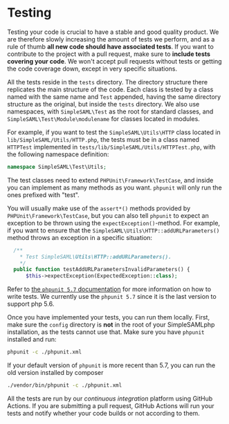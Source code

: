 Testing
=======

Testing your code is crucial to have a stable and good quality product.
We are therefore slowly increasing the amount of tests we perform, and
as a rule of thumb **all new code should have associated tests**. If you
want to contribute to the project with a pull request, make sure to
**include tests covering your code**. We won't accept pull requests
without tests or getting the code coverage down, except in very specific
situations.

All the tests reside in the `tests` directory. The directory structure
there replicates the main structure of the code. Each class is tested by
a class named with the same name and `Test` appended, having the same
directory structure as the original, but inside the `tests` directory.
We also use namespaces, with `SimpleSAML\Test` as the root for standard
classes, and `SimpleSAML\Test\Module\modulename` for classes located in
modules.

For example, if you want to test the `SimpleSAML\Utils\HTTP` class
located in `lib/SimpleSAML/Utils/HTTP.php`, the tests must be in a class
named `HTTPTest` implemented in
`tests/lib/SimpleSAML/Utils/HTTPTest.php`, with the following namespace
definition:

```php
namespace SimpleSAML\Test\Utils;
```

The test classes need to extend `PHPUnit\Framework\TestCase`, and inside
you can implement as many methods as you want. `phpunit` will only run
the ones prefixed with "test".

You will usually make use of the `assert*()` methods provided by
`PHPUnit\Framework\TestCase`, but you can also tell `phpunit` to expect
an exception to be thrown using the `expectException()`-method. For example, if you want to
ensure that the `SimpleSAML\Utils\HTTP::addURLParameters()` method
throws an exception in a specific situation:

```php
  /**
    * Test SimpleSAML\Utils\HTTP::addURLParameters().
    */
  public function testAddURLParametersInvalidParameters() {
      $this->expectException(ExpectedException::class);
```

Refer to [the `phpunit 5.7` documentation](https://phpunit.de/manual/5.7/en/installation.html)
for more information on how to write tests. We currently use the `phpunit 5.7`
since it is the last version to support php 5.6.

Once you have implemented your tests, you can run them locally. First,
make sure the `config` directory is **not** in the root of your
SimpleSAMLphp installation, as the tests cannot use that. Make sure
you have `phpunit` installed and run:

```sh
phpunit -c ./phpunit.xml
```

If your default version of `phpunit` is more recent than 5.7, you can run
the old version installed by composer

```sh
./vendor/bin/phpunit -c ./phpunit.xml
```

All the tests are run by our *continuous integration* platform using GitHub
Actions. If you are submitting a pull request, GitHub Actions will run your
tests and notify whether your code builds or not according to them.
